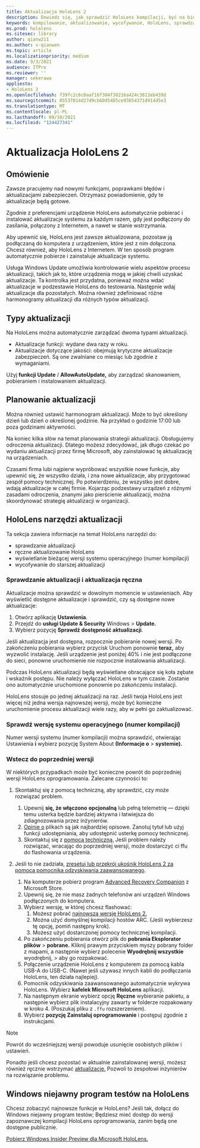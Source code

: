 ```yaml
---
title: Aktualizacja HoloLens 2
description: Dowiedz się, jak sprawdzić HoloLens kompilacji, być na bieżąco z aktualizacjami urządzeń, dołączyć do programu dla niejawnych testerów i wycofać aktualizacje.
keywords: kompilowanie, aktualizowanie, wycofywanie, HoloLens, sprawdzanie kompilacji, numer kompilacji
ms.prod: hololens
ms.sitesec: library
author: qianw211
ms.author: v-qianwen
ms.topic: article
ms.localizationpriority: medium
ms.date: 9/3/2021
audience: ITPro
ms.reviewer: ''
manager: sekerawa
appliesto:
- HoloLens 2
ms.openlocfilehash: f39fc2c6c0aaf16f304f38216a424c3811eb439d
ms.sourcegitcommit: 05537014d27d9cb60d5485ce93654371d914d5e3
ms.translationtype: MT
ms.contentlocale: pl-PL
ms.lasthandoff: 09/10/2021
ms.locfileid: "124427341"
---
```

# <a name="update-hololens-2"></a>Aktualizacja HoloLens 2

## <a name="overview"></a>Omówienie

Zawsze pracujemy nad nowymi funkcjami, poprawkami błędów i aktualizacjami zabezpieczeń. Otrzymasz powiadomienie, gdy te aktualizacje będą gotowe.

Zgodnie z preferencjami urządzenie HoloLens automatycznie pobierać i instalować aktualizacje systemu za każdym razem, gdy jest podłączony do zasilania, połączony z Internetem, a nawet w stanie wstrzymania.

Aby upewnić się, HoloLens jest zawsze aktualizowana, pozostaw ją podłączaną do komputera z urządzeniem, które jest z nim dołączona. Chcesz również, aby HoloLens z Internetem. W ten sposób program automatycznie pobierze i zainstaluje aktualizacje systemu. 

Usługa Windows Update umożliwia kontrolowanie wielu aspektów procesu aktualizacji, takich jak to, które urządzenia mogą w jakiej chwili uzyskać aktualizacje. Ta kontrolka jest przydatna, ponieważ można wdać aktualizacje w podzestawie HoloLens do testowania. Następnie wdaj aktualizacje dla pozostałych. Można również zdefiniować różne harmonogramy aktualizacji dla różnych typów aktualizacji.

## <a name="types-of-updates"></a>Typy aktualizacji

Na HoloLens można automatycznie zarządzać dwoma typami aktualizacji. 

- Aktualizacje funkcji: wydane dwa razy w roku.
- Aktualizacje dotyczące jakości: obejmują krytyczne aktualizacje zabezpieczeń. Są one zwalniane co miesiąc lub zgodnie z wymaganiami.

Użyj **funkcji Update** / **AllowAutoUpdate,** aby zarządzać skanowaniem, pobieraniem i instalowaniem aktualizacji. 

## <a name="scheduling-updates"></a>Planowanie aktualizacji

Można również ustawić harmonogram aktualizacji. Może to być określony dzień lub dzień o określonej godzinie. Na przykład o godzinie 17:00 lub poza godzinami aktywności.

Na koniec kilka słów na temat planowania strategii aktualizacji. Obsługujemy odroczenia aktualizacji. Dlatego możesz zdecydować, jak długo czekać po wydaniu aktualizacji przez firmę Microsoft, aby zainstalować tę aktualizację na urządzeniach.

Czasami firma lubi najpierw wypróbować wszystkie nowe funkcje, aby upewnić się, że wszystko działa, i zna nowe aktualizacje, aby przygotować zespół pomocy technicznej. Po potwierdzeniu, że wszystko jest dobre, wdają aktualizacje w całej firmie. Kojarząc podzestawy urządzeń z różnymi zasadami odroczenia, znanymi jako pierścienie aktualizacji, można skoordynować strategię aktualizacji w organizacji.

## <a name="hololens-update-tools"></a>HoloLens narzędzi aktualizacji

Ta sekcja zawiera informacje na temat HoloLens narzędzi do:

- sprawdzanie aktualizacji
- ręczne aktualizowanie HoloLens
- wyświetlanie bieżącej wersji systemu operacyjnego (numer kompilacji)
- wycofywanie do starszej aktualizacji

### <a name="check-for-updates-and-manually-update"></a>Sprawdzanie aktualizacji i aktualizacja ręczna

Aktualizacje można sprawdzić w dowolnym momencie w ustawieniach.  Aby wyświetlić dostępne aktualizacje i sprawdzić, czy są dostępne nowe aktualizacje:

1. Otwórz aplikację **Ustawienia**.
1. Przejdź do **usługi Update & Security** Windows  >  **Update.**
1. Wybierz pozycję **Sprawdź dostępność aktualizacji**.

Jeśli aktualizacja jest dostępna, rozpocznie pobieranie nowej wersji. Po zakończeniu pobierania wybierz przycisk Uruchom ponownie **teraz,** aby wyzwolić instalację. Jeśli urządzenie jest poniżej 40% i nie jest podłączone do sieci, ponowne uruchomienie nie rozpocznie instalowania aktualizacji.

Podczas HoloLens aktualizacji będą wyświetlane obracające się koła zębate i wskaźnik postępu. Nie należy wyłączać HoloLens w tym czasie. Zostanie ono automatycznie uruchomione ponownie po zakończeniu instalacji.

HoloLens stosuje po jednej aktualizacji na raz.  Jeśli twoja HoloLens jest więcej niż jedna wersja najnowszej wersji, może być konieczne uruchomienie procesu aktualizacji wiele razy, aby w pełni go zaktualizować.

### <a name="check-your-operating-system-version-build-number"></a>Sprawdź wersję systemu operacyjnego (numer kompilacji)

Numer wersji systemu (numer kompilacji) można sprawdzić, otwierając Ustawienia **i** wybierz pozycję System About **(Informacje o**  >  **systemie).**

### <a name="go-back-to-a-previous-version"></a>Wstecz do poprzedniej wersji

W niektórych przypadkach może być konieczne powrót do poprzedniej wersji HoloLens oprogramowania. Zalecane czynności to:

1. Skontaktuj się z pomocą techniczną, aby sprawdzić, czy może rozwiązać problem.
    1. Upewnij **się, że włączono** **opcjonalną** lub pełną telemetrię — dzięki temu usterka będzie bardziej aktywna i łatwiejsza do zdiagnozowania przez inżynierów.
    1. [Opinie o](hololens-feedback.md) plikach są jak najbardziej opisowe. Zanotuj tytuł lub użyj funkcji udostępniania, aby udostępnić usterkę pomocy technicznej.
    1. Skontaktuj się z [pomocą techniczną.](https://aka.ms/hlsupport) Jeśli problem należy rozwiązać, wracając do poprzedniej wersji, może dostarczyć ci ffu do flashowania urządzenia.

1. Jeśli to nie zadziała, [zresetuj lub przekrój ukośnik HoloLens 2 za pomocą pomocnika odzyskiwania zaawansowanego](hololens-recovery.md).
    1. Na komputerze pobierz program [Advanced Recovery Companion](https://www.microsoft.com/p/advanced-recovery-companion/9p74z35sfrs8?activetab=pivot:overviewtab) z Microsoft Store.
    1. Upewnij się, że nie masz żadnych telefonów ani urządzeń Windows podłączonych do komputera.
    1. Wybierz wersję, w której chcesz flashować:
        1. Możesz pobrać [najnowszą wersję HoloLens 2.](https://aka.ms/hololens2download)
        1. Można użyć domyślnej kompilacji hostów ARC. (Jeśli wybierzesz tę opcję, pomiń następny krok).
        1. Możesz użyć dostarczonej pomocy technicznej kompilacji.
    1. Po zakończeniu pobierania otwórz plik do **pobrania Eksplorator plików**  >  **pobrane.** Kliknij prawym przyciskiem myszy pobrany folder z mapami, a następnie wybierz polecenie **Wyodrębnij wszystkie** wyodrębnij,  >   aby go rozpakować.
    1. Połączenie urządzenie HoloLens z komputerem za pomocą kabla USB-A do USB-C. (Nawet jeśli używasz innych kabli do podłączania HoloLens, ten działa najlepiej).
    1. Pomocnik odzyskiwania zaawansowanego automatycznie wykrywa HoloLens. Wybierz **kafelek Microsoft HoloLens** aplikacji.
    1. Na następnym ekranie wybierz opcję **Ręczne** wybieranie pakietu, a następnie wybierz plik instalacyjny zawarty w folderze rozpakowany w kroku 4. (Poszukaj pliku z `.ffu` rozszerzeniem).
    1. Wybierz **pozycję Zainstaluj oprogramowanie** i postępuj zgodnie z instrukcjami.

> [!NOTE]
> Powrót do wcześniejszej wersji powoduje usunięcie osobistych plików i ustawień.

Ponadto jeśli chcesz pozostać w aktualnie zainstalowanej wersji, możesz również ręcznie wstrzymać [aktualizacje.](hololens-updates.md#pause-updates-via-device) Pozwoli to zespołowi inżynierów na rozwiązanie problemu.

## <a name="windows-insider-program-on-hololens"></a>Windows niejawny program testów na HoloLens

Chcesz zobaczyć najnowsze funkcje w HoloLens?  Jeśli tak, dołącz do Windows niejawny program testów; Będziesz mieć dostęp do wersji zapoznawczej kompilacji HoloLens oprogramowania, zanim będą one dostępne publicznie.

[Pobierz Windows Insider Preview dla Microsoft HoloLens.](hololens-insider.md)